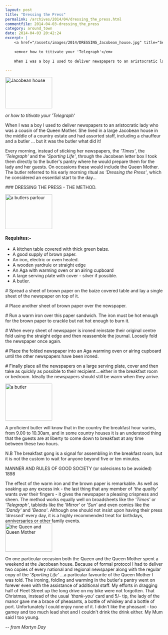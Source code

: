 ```yaml
---
layout: post
title: "Dressing the Press"
permalink: /archives/2014/04/dressing_the_press.html
commentfile: 2014-04-03-dressing_the_press
category: around_town
date: 2014-04-03 20:42:24
excerpt: |
    <a href="/assets/images/2014/DRESSING_Jacobean_house.jpg" title="See larger version of - Jacobean house"><img src="/assets/images/2014/DRESSING_Jacobean_house_thumb.jpg" width="150" height="100" alt="Jacobean house" class="photo right" /></a>
    
    <em>or how to titivate your 'Telegraph'</em>
    
    When I was a boy I used to deliver newspapers to an aristocratic lady who was a cousin of the Queen Mother. She lived in a large Jacobean house in the middle of a country estate and had assorted staff, including a chauffeur and a butler ... but it was the butler what did it!

---
```


<a href="/assets/images/2014/DRESSING_Jacobean_house.jpg" title="See larger version of - Jacobean house"><img src="/assets/images/2014/DRESSING_Jacobean_house_thumb.jpg" width="150" height="100" alt="Jacobean house" class="photo right" /></a>

<em>or how to titivate your 'Telegraph'</em>

When I was a boy I used to deliver newspapers to an aristocratic lady who was a cousin of the Queen Mother. She lived in a large Jacobean house in the middle of a country estate and had assorted staff, including a chauffeur and a butler ... but it was the butler what did it!

Every morning, instead of sticking her newspapers, the <em>'Times'</em>, the <em>'Telegraph'</em> and the <em>'Sporting Life'</em>, through the Jacobean letter box I took them directly to the butler's pantry where he would prepare them for the lady and her guests. On occasions these would include the Queen Mother. The butler referred to his early morning ritual as <em>'Dressing the Press'</em>, which he considered an essential start to the day...

<div markdown="1" class="letter">
### DRESSING THE PRESS - THE METHOD.

<a href="/assets/images/2014/DRESSING_butlers-parlour.jpg" title="See larger version of - a butlers parlour"><img src="/assets/images/2014/DRESSING_butlers-parlour_thumb.jpg" width="150" height="111" alt="a butlers parlour" class="photo right" /></a>

#### Requisites:-

-   A kitchen table covered with thick green baize.
-   A good supply of brown paper.
-   An iron, electric or oven heated.
-   A wooden yardrule or straight edge
-   An Aga with warming oven or an airing cupboard
-   A large serving plate with cover - silver if possible.
-   A butler.

\# Spread a sheet of brown paper on the baize covered table and lay a single sheet of the newspaper on top of it.

\# Place another sheet of brown paper over the newspaper.

\# Run a warm iron over this paper sandwich. The iron must be hot enough for the brown paper to crackle but not hot enough to burn it.

\# When every sheet of newspaper is ironed reinstate their original centre fold using the straight edge and then reassemble the journal. Loosely fold the newspaper once again.

\# Place the folded newspaper into an Aga warming oven or airing cupboard until the other newspapers have been ironed.

\# Finally place all the newspapers on a large serving plate, cover and then take as quickly as possible to their recipient....either in the breakfast room or bedroom. Ideally the newspapers should still be warm when they arrive.

</div>
<div markdown="1" class="box">
<a href="/assets/images/2014/DRESSING_butler.jpg" title="See larger version of - a butler"><img src="/assets/images/2014/DRESSING_butler_thumb.jpg" width="150" height="118" alt="a butler" class="photo left" /></a>

A proficient butler will know that in the country the breakfast hour varies, from 9.00 to 10.30am, and in some country houses it is an understood thing that the guests are at liberty to come down to breakfast at any time between these two hours.

N.B The breakfast gong is a signal for assembling in the breakfast room, but it is not the custom to wait for anyone beyond five or ten minutes.

MANNER AND RULES OF GOOD SOCIETY (or solecisms to be avoided) 1898

</div>
The effect of the warm iron and the brown paper is remarkable. As well as soaking up any excess ink - the last thing that any member of <em>'the quality'</em> wants over their fingers - it gives the newspaper a pleasing crispness and sheen. The method works equally well on broadsheets like the <em>'Times'</em> or <em>'Telegraph'</em>, tabloids like the <em>'Mirror'</em> or <em>'Sun'</em> and even comics like the <em>'Dandy'</em> and <em>'Beano'</em>. Although one should not insist upon having their press <em>'dressed'</em> every day, it is a highly recommended treat for birthdays, anniversaries or other family events.

<div markdown="1" class="box">
<a href="/assets/images/2014/DRESSING_queen_and_queen_mother.jpg" title="See larger version of - the Queen and Queen Mother"><img src="/assets/images/2014/DRESSING_queen_and_queen_mother_thumb.jpg" width="150" height="90" alt="the Queen and Queen Mother" class="photo left" /></a>

On one particular occasion both the Queen and the Queen Mother spent a weekend at the Jacobean house. Because of formal protocol I had to deliver two copies of every national and regional newspaper along with the regular copy of the <em>'Sporting Life'</em> ...a particular favourite of the Queen Mother I was told. The ironing, folding and warming in the butler's pantry went on forever even with the assistance of additional staff. My efforts in dragging half of Fleet Street up the long drive on my bike were not forgotten. That Christmas, instead of the usual <em>'thank-you'</em> card and 5/- tip, the lady of the manor gave me a brace of pheasants, a bottle of whiskey and a bottle of port. Unfortunately I could enjoy none of it. I didn't like the pheasant - too gamey and too much lead shot and I couldn't drink the drink either. My Mum said I too young.

</div>
<cite>-- from Martyn Day</cite>
